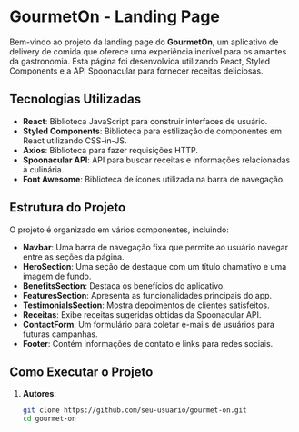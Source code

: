 # GourmetOn - Landing Page

Bem-vindo ao projeto da landing page do **GourmetOn**, um aplicativo de delivery de comida que oferece uma experiência incrível para os amantes da gastronomia. Esta página foi desenvolvida utilizando React, Styled Components e a API Spoonacular para fornecer receitas deliciosas.

## Tecnologias Utilizadas

- **React**: Biblioteca JavaScript para construir interfaces de usuário.
- **Styled Components**: Biblioteca para estilização de componentes em React utilizando CSS-in-JS.
- **Axios**: Biblioteca para fazer requisições HTTP.
- **Spoonacular API**: API para buscar receitas e informações relacionadas à culinária.
- **Font Awesome**: Biblioteca de ícones utilizada na barra de navegação.

## Estrutura do Projeto

O projeto é organizado em vários componentes, incluindo:

- **Navbar**: Uma barra de navegação fixa que permite ao usuário navegar entre as seções da página.
- **HeroSection**: Uma seção de destaque com um título chamativo e uma imagem de fundo.
- **BenefitsSection**: Destaca os benefícios do aplicativo.
- **FeaturesSection**: Apresenta as funcionalidades principais do app.
- **TestimonialsSection**: Mostra depoimentos de clientes satisfeitos.
- **Receitas**: Exibe receitas sugeridas obtidas da Spoonacular API.
- **ContactForm**: Um formulário para coletar e-mails de usuários para futuras campanhas.
- **Footer**: Contém informações de contato e links para redes sociais.

## Como Executar o Projeto

1. **Autores**:
   ```bash
   git clone https://github.com/seu-usuario/gourmet-on.git
   cd gourmet-on
